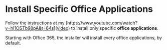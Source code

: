 # Install Specific Office Applications

Follow the instructions at my [https://www.youtube.com/watch?v=hI1OSTb98pA&t=64s](video) to install only specific **office applications**.

Starting with Office 365, the installer will install every office applications, by default.
